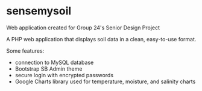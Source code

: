 # sensemysoil
Web application created for Group 24's Senior Design Project

A PHP web application that displays soil data in a clean, easy-to-use format.

Some features:
- connection to MySQL database
- Bootstrap SB Admin theme
- secure login with encrypted passwords
- Google Charts library used for temperature, moisture, and salinity charts
